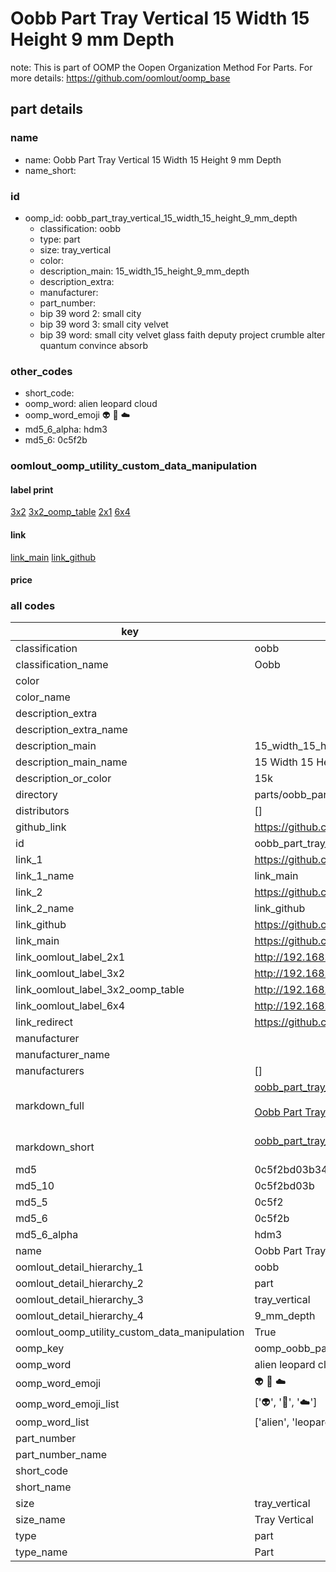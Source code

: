 # Oobb Part Tray Vertical 15 Width 15 Height 9 mm Depth  

note: This is part of OOMP the Oopen Organization Method For Parts. For more details: https://github.com/oomlout/oomp_base

##  part details
  







### name
* name: Oobb Part Tray Vertical 15 Width 15 Height 9 mm Depth
* name_short: 
### id
* oomp_id: oobb_part_tray_vertical_15_width_15_height_9_mm_depth
  * classification: oobb
  * type: part
  * size: tray_vertical
  * color: 
  * description_main: 15_width_15_height_9_mm_depth
  * description_extra: 
  * manufacturer: 
  * part_number: 
  * bip 39 word 2: small city
  * bip 39 word 3: small city velvet
  * bip 39 word: small city velvet glass faith deputy project crumble alter quantum convince absorb

### other_codes
* short_code: 
* oomp_word: alien leopard cloud
* oomp_word_emoji :alien: :leopard: :cloud:
* md5_6_alpha: hdm3
* md5_6: 0c5f2b






### oomlout_oomp_utility_custom_data_manipulation
#### label print
[3x2](http://192.168.1.245:1112/?label=oomp%20hdm3)
[3x2_oomp_table](http://192.168.1.108:1112/?label=oomp%20hdm3)
[2x1](http://192.168.1.242:1112/?label=oomp%20hdm3)
[6x4](http://192.168.1.55:1112/?label=oomp%20hdm3)    

#### link

[link_main](https://github.com/oomlout/oomlout_oomp_version_1_messy/tree/main/parts/oobb_part_tray_vertical_15_width_15_height_9_mm_depth) [link_github](https://github.com/oomlout/oomlout_oomp_version_1_messy/tree/main/parts/oobb_part_tray_vertical_15_width_15_height_9_mm_depth)                             

#### price







### all codes 
| key | value |  
| --- | --- |  
| classification | oobb |  
| classification_name | Oobb |  
| color |  |  
| color_name |  |  
| description_extra |  |  
| description_extra_name |  |  
| description_main | 15_width_15_height_9_mm_depth |  
| description_main_name | 15 Width 15 Height 9 mm Depth |  
| description_or_color | 15k |  
| directory | parts/oobb_part_tray_vertical_15_width_15_height_9_mm_depth |  
| distributors | [] |  
| github_link | https://github.com/oomlout/oomlout_oomp_part_src/tree/main/parts/oobb_part_tray_vertical_15_width_15_height_9_mm_depth |  
| id | oobb_part_tray_vertical_15_width_15_height_9_mm_depth |  
| link_1 | https://github.com/oomlout/oomlout_oomp_version_1_messy/tree/main/parts/oobb_part_tray_vertical_15_width_15_height_9_mm_depth |  
| link_1_name | link_main |  
| link_2 | https://github.com/oomlout/oomlout_oomp_version_1_messy/tree/main/parts/oobb_part_tray_vertical_15_width_15_height_9_mm_depth |  
| link_2_name | link_github |  
| link_github | https://github.com/oomlout/oomlout_oomp_version_1_messy/tree/main/parts/oobb_part_tray_vertical_15_width_15_height_9_mm_depth |  
| link_main | https://github.com/oomlout/oomlout_oomp_version_1_messy/tree/main/parts/oobb_part_tray_vertical_15_width_15_height_9_mm_depth |  
| link_oomlout_label_2x1 | http://192.168.1.242:1112/?label=oomp%20hdm3 |  
| link_oomlout_label_3x2 | http://192.168.1.245:1112/?label=oomp%20hdm3 |  
| link_oomlout_label_3x2_oomp_table | http://192.168.1.108:1112/?label=oomp%20hdm3 |  
| link_oomlout_label_6x4 | http://192.168.1.55:1112/?label=oomp%20hdm3 |  
| link_redirect | https://github.com/oomlout/oomlout_oomp_version_1_messy/tree/main/parts/oobb_part_tray_vertical_15_width_15_height_9_mm_depth |  
| manufacturer |  |  
| manufacturer_name |  |  
| manufacturers | [] |  
| markdown_full | [oobb_part_tray_vertical_15_width_15_height_9_mm_depth](none)<br>[](none)<br>[Oobb Part Tray Vertical 15 Width 15 Height 9 Mm Depth](none)<br><br> |  
| markdown_short | [oobb_part_tray_vertical_15_width_15_height_9_mm_depth](none)<br><br> |  
| md5 | 0c5f2bd03b34d580ed29062fe40a5e63 |  
| md5_10 | 0c5f2bd03b |  
| md5_5 | 0c5f2 |  
| md5_6 | 0c5f2b |  
| md5_6_alpha | hdm3 |  
| name | Oobb Part Tray Vertical 15 Width 15 Height 9 mm Depth |  
| oomlout_detail_hierarchy_1 | oobb |  
| oomlout_detail_hierarchy_2 | part |  
| oomlout_detail_hierarchy_3 | tray_vertical |  
| oomlout_detail_hierarchy_4 | 9_mm_depth |  
| oomlout_oomp_utility_custom_data_manipulation | True |  
| oomp_key | oomp_oobb_part_tray_vertical_15_width_15_height_9_mm_depth |  
| oomp_word | alien leopard cloud |  
| oomp_word_emoji | :alien: :leopard: :cloud: |  
| oomp_word_emoji_list | [':alien:', ':leopard:', ':cloud:'] |  
| oomp_word_list | ['alien', 'leopard', 'cloud'] |  
| part_number |  |  
| part_number_name |  |  
| short_code |  |  
| short_name |  |  
| size | tray_vertical |  
| size_name | Tray Vertical |  
| type | part |  
| type_name | Part |  
